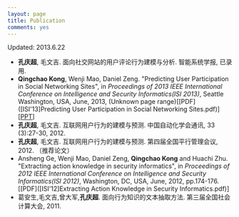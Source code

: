 ```yaml
---
layout: page
title: Publication
comments: yes
---
```


Updated: 2013.6.22

* **孔庆超**, 毛文吉. 面向社交网站的用户评论行为建模与分析. 智能系统学报, 已录用.
* **Qingchao Kong**, Wenji Mao, Daniel Zeng. "Predicting User Participation in Social Networking Sites", in *Proceedings of 2013 IEEE International Conference on Intelligence and Security Informatics(ISI 2013)*, Seattle Washington, USA, June, 2013, (Unknown page range)\[[PDF]([ISI'13]Predicting User Participation in Social Networking Sites.pdf)\]\[[PPT](ISI2013-present-Kong.pptx)\]
* **孔庆超**, 毛文吉. 互联网用户行为的建模与预测. 中国自动化学会通讯, 33 (3):27-30, 2012.
* **孔庆超**, 毛文吉. 互联网用户行为的建模与预测. 第四届全国平行管理会议, 2012. （推荐论文）
* Ansheng Ge, Wenji Mao, Daniel Zeng, **Qingchao Kong** and Huachi Zhu. "Extracting action knowledge in security informatics", in *Proceedings of 2012 IEEE International Conference on Intelligence and Security Informatics(ISI 2012)*, Washington, DC, USA, June, 2012, pp.174-176.\[[PDF]([ISI'12]Extracting Action Knowledge in Security Informatics.pdf)\]
* 葛安生,毛文吉,曾大军,**孔庆超**. 面向行为知识的文本抽取方法. 第三届全国社会计算大会, 2011.
